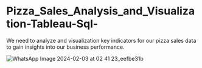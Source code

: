 # Pizza_Sales_Analysis_and_Visualization-Tableau-Sql-
We need to analyze and visualization key indicators for our pizza sales data to gain insights into our business performance. 

![WhatsApp Image 2024-02-03 at 02 41 23_eefbe31b](https://github.com/Tejashvi2215/Pizza_Sales_Analysis_and_Visualization-Tableau-Sql-/assets/131910319/30e2eed1-b08a-487f-9f37-26845274d2d9)
